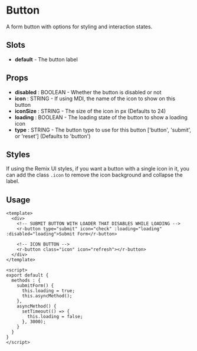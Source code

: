# Button
A form button with options for styling and interaction states.

## Slots
* **default** - The button label

## Props
* **disabled** : BOOLEAN - Whether the button is disabled or not
* **icon** : STRING - If using MDI, the name of the icon to show on this button
* **iconSize** : STRING - The size of the icon in px (Defaults to 24)
* **loading** : BOOLEAN - The loading state of the button to show a loading icon
* **type** : STRING - The button type to use for this button ['button', 'submit', or 'reset'] (Defaults to 'button')

## Styles
If using the Remix UI styles, if you want a button with a single icon in it, you can add the class `.icon` to remove the icon background and collapse the label.

## Usage
```vue
<template>
  <div>
    <!-- SUBMIT BUTTON WITH LOADER THAT DISABLES WHILE LOADING -->
    <r-button type="submit" icon="check" :loading="loading" :disabled="loading">Submit Form</r-button>

    <!-- ICON BUTTON -->
    <r-button class="icon" icon="refresh"></r-button>
  </div>
</template>

<script>
export default {
  methods : {
    submitForm() {
      this.loading = true;
      this.asyncMethod();
    },
    asyncMethod() {
      setTimeout(() => {
        this.loading = false;
      }, 3000);
    }
  }
}
</script>
```